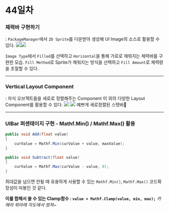 # 44일차

### 체력바 구현하기
: `PackageManager`에서 `2D Sprite`를 다운받아 생성해 UI Image의 소스로 활용할 수 있다. 
![](https://velog.velcdn.com/images/rlqma1131/post/7146bdde-c653-4d21-8e5f-299c6d872791/image.png)![](https://velog.velcdn.com/images/rlqma1131/post/e8cfcca7-96c7-4dec-90e4-6d0b818959fa/image.png)
 
`Image Type`에서 `Filled`를 선택하고 `Horizontal`을 통해 가로로 채워지는 체력바를 구현한 모습. `Fill Method`로 Sprite가 채워지는 방식을 선택하고 `Fill Amount`로 체력량을 조절할 수 있다.

---

### Vertical Layout Component
: 자식 오브젝트들을 세로로 정렬해주는 Component
이 외의 다양한 Layout Component를 활용할 수 있다.
![](https://velog.velcdn.com/images/rlqma1131/post/2f19ba75-3c0c-4081-8846-e12fb3da21ac/image.png)
![](https://velog.velcdn.com/images/rlqma1131/post/0088692d-0856-4081-9ecc-25e5478894fe/image.png)
예쁘게 세로정렬된 스탯바🤗

___
### UIBar 퍼센테이지 구현 - Mathf.Min() / Mathf.Max() 활용
```cs
public void Add(float value)
{
    curValue = Mathf.Min(curValue + value, maxValue);
}

public void Subtract(float value)
{
    curValue = Mathf.Max(curValue - value, 0);
}
```
최대값을 넘으면 안될 때 유용하게 사용할 수 있는 `Mathf.Min()`, `Mathf.Max()`
코드확장성이 따봉인 것 같다.

**이를 합해서 쓸 수 있는 Clamp함수 : `value = Mathf.Clamp(value, min, max);`**
*카메라 위아래 각도에서 썼져~*
